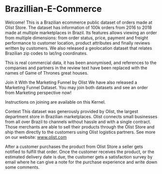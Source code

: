 # Brazillian-E-Commerce
Welcome! This is a Brazilian ecommerce public dataset of orders made at Olist Store. The dataset has
information of 100k orders from 2016 to 2018 made at multiple marketplaces in Brazil. Its features 
allows viewing an order from multiple dimensions: from order status, price, payment and freight 
performance to customer location, product attributes and finally reviews written by customers. We also
released a geolocation dataset that relates Brazilian zip codes to lat/lng coordinates.

This is real commercial data, it has been anonymised, and references to the companies and partners in the
review text have been replaced with the names of Game of Thrones great houses.

Join it With the Marketing Funnel by Olist
We have also released a Marketing Funnel Dataset. You may join both datasets and see an order from Marketing perspective now!

Instructions on joining are available on this Kernel.

Context
This dataset was generously provided by Olist, the largest department store in Brazilian marketplaces. Olist connects small businesses from all over Brazil to channels without hassle and with a single contract. Those merchants are able to sell their products through the Olist Store and ship them directly to the customers using Olist logistics partners. See more on our website: www.olist.com

After a customer purchases the product from Olist Store a seller gets notified to fulfill that order. Once the customer receives the product, or the estimated delivery date is due, the customer gets a satisfaction survey by email where he can give a note for the purchase experience and write down some comments.
